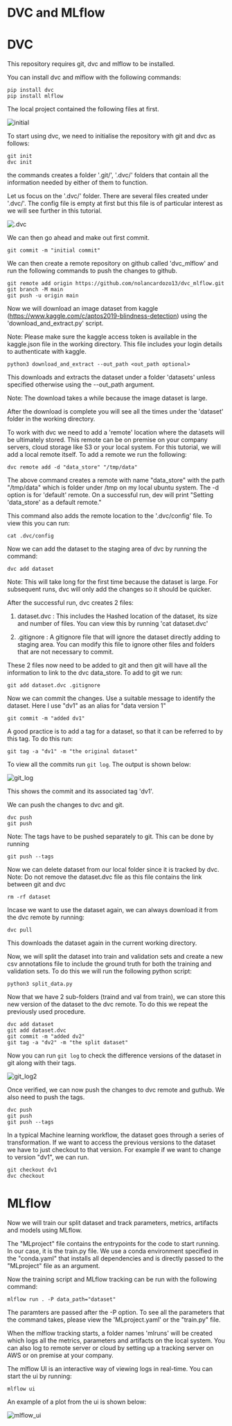 # DVC and MLflow


# DVC

This repository requires git, dvc and mlflow to be installed.

You can install dvc and mlflow with the following commands:

```
pip install dvc
pip install mlflow
```

The local project contained the following files at first. 

![initial](images/initial_commit.png)

To start using dvc, we need to initialise the repository with git and dvc as follows:

```
git init
dvc init
```
the commands creates a folder '.git/', '.dvc/' folders that contain all the information needed by either of them to function. 

Let us focus on the '.dvc/' folder. There are several files created under '.dvc/'. The config file is empty at first but this file is of particular interest as we will see further in this tutorial.

![.dvc](images/.dvc.png)

We can then go ahead and make out first commit.

```
git commit -m "initial commit"
```

We can then create a remote repository on github called 'dvc_mlflow' and run the following commands to push the changes to github.

```
git remote add origin https://github.com/nolancardozo13/dvc_mlflow.git
git branch -M main
git push -u origin main
```

Now we will download an image dataset from kaggle (https://www.kaggle.com/c/aptos2019-blindness-detection) using the 'download_and_extract.py' script.

Note: Please make sure the kaggle access token is available in the kaggle.json file in the working directory. This file includes your login details to authenticate with kaggle. 

```
python3 download_and_extract --out_path <out_path optional>
```

This downloads and extracts the  dataset under a folder 'datasets' unless specified otherwise using the --out_path argument.

 Note: The download takes a while because the image dataset is large.

 After the download is complete you will see all the times under the 'dataset' folder in the working directory.

 To work with dvc we need to add a 'remote' location where the datasets will be ultimately stored. This remote can be on premise on your company servers, cloud storage like S3 or your local system. For this tutorial, we will add a local remote itself. To add a remote we run the following:

 ```
 dvc remote add -d "data_store" "/tmp/data"
 ``` 
 The above command creates a remote with name "data_store" with the path "/tmp/data" which is folder under /tmp on my local ubuntu system. The -d option is for 'default' remote. On a successful run, dev will print "Setting 'data_store' as a default remote."

This command also adds the remote location to the '.dvc/config' file. To view this you can run:

```
cat .dvc/config
```

 Now we can add the dataset to the staging area of dvc by running the command:

 ```
dvc add dataset
 ```

Note: This will take long for the first time because the dataset is large. For subsequent runs, dvc will only add the changes so it should be quicker.

After the successful run, dvc creates 2 files:

1) dataset.dvc : This includes the Hashed location of the dataset, its size and number of files. You can view this by running 'cat dataset.dvc'

2) .gitignore : A gitignore file that will ignore the dataset directly adding to staging area. You can modify this file to ignore other files and folders that are not necessary to commit.

These 2 files now need to be added to git and then git will have all the information to link to the dvc data_store. To add to git we run:

```
git add dataset.dvc .gitignore
```

Now we can commit the changes. Use a suitable message to identify the dataset. Here I use "dv1" as an alias for "data version 1"

```
git commit -m "added dv1"
```

A good practice is to add a tag for a dataset, so that it can be referred to by this tag. To do this run:

```
git tag -a "dv1" -m "the original dataset"
```

To view all the commits run ```git log```. The output is shown below:

![git_log](images/git_log.png)

This shows the commit and its associated tag 'dv1'.

We can push the changes to dvc and git.

```
dvc push
git push 
```

Note: The tags have to be pushed separately to git. This can be done by running

```
git push --tags
```
Now we can delete dataset from our local folder since it is tracked by dvc. 
Note: Do not remove the dataset.dvc file as this file contains the link between git and dvc 

```
rm -rf dataset
```

Incase we want to use the dataset again, we can always download it from the dvc remote by running:

```
dvc pull
```
This downloads the dataset again in the current working directory.

Now, we will split the dataset into train and validation sets and create a new csv annotations file to include the ground truth for both the training and validation sets. To do this we will run the following python script:

```
python3 split_data.py 
```

Now that we have 2 sub-folders (traind and val from train), we can store this new version of the dataset to the dvc remote. To do this we repeat the previously used procedure.

```
dvc add dataset
git add dataset.dvc
git commit -m "added dv2"
git tag -a "dv2" -m "the split dataset"
```

Now you can run ```git log``` to check the difference versions of the dataset in git along with their tags.

![git_log2](images/git_log2.png)

Once verified, we can now push the changes to dvc remote and guthub. We also need to push the tags.

```
dvc push
git push 
git push --tags
```

In a typical Machine learning workflow, the dataset goes through a series of transformation. If we want to access the previous versions to the dataset we have to just checkout to that version. For example if we want to change to version "dv1", we can run.

```
git checkout dv1
dvc checkout
```

# MLflow

Now we will train our split dataset and track parameters, metrics, artifacts and models using MLflow.

The "MLproject" file contains the entrypoints for the code to start running. In our case, it is the train.py file. We use a conda environment specified in the "conda.yaml" that installs all dependencies and is directly passed to the "MLproject" file as an argument.

Now the training script and MLflow tracking can be run with the following command:

```
mlflow run . -P data_path="dataset"
```

The paramters are passed after the -P option. To see all the parameters that the command takes, please view the 'MLproject.yaml' or the "train.py" file. 

When the mlflow tracking starts, a folder names 'mlruns' will be created which logs all the metrics, parameters and artifacts on the local system. You can also log to remote server or cloud by setting up a tracking server on AWS or on premise at your company.

The mlflow UI is an interactive way of viewing logs in real-time. You can start the ui by running:

```
mlflow ui
```

An example of a plot from the ui is shown below:

![mlflow_ui](images/mlflow_ui.PNG)










